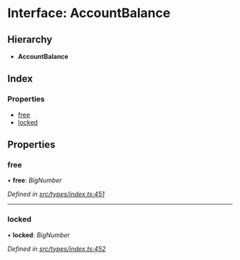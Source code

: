 # Interface: AccountBalance

## Hierarchy

* **AccountBalance**

## Index

### Properties

* [free](accountbalance.md#free)
* [locked](accountbalance.md#locked)

## Properties

###  free

• **free**: *BigNumber*

*Defined in [src/types/index.ts:451](https://github.com/PolymathNetwork/polymesh-sdk/blob/5b409784/src/types/index.ts#L451)*

___

###  locked

• **locked**: *BigNumber*

*Defined in [src/types/index.ts:452](https://github.com/PolymathNetwork/polymesh-sdk/blob/5b409784/src/types/index.ts#L452)*
